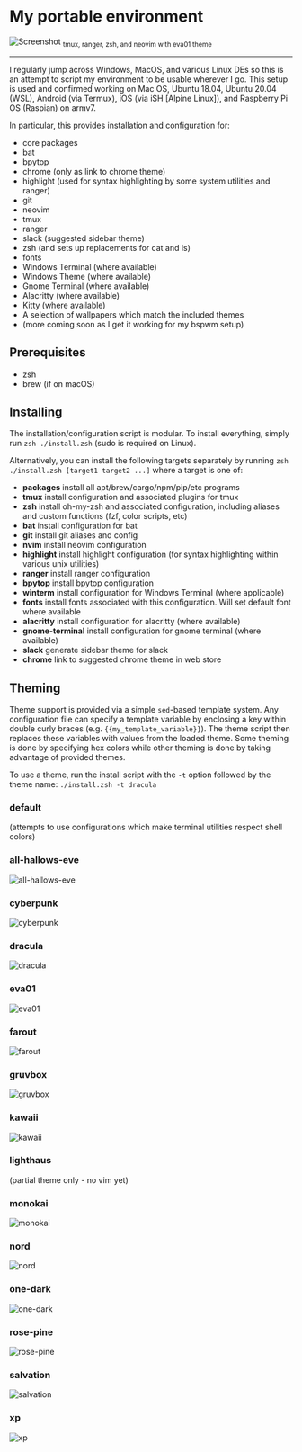 # My portable environment

<img src="./_res/eva01-theme.png" alt="Screenshot">
<sub>tmux, ranger, zsh, and neovim with eva01 theme</sub>

<hr>
I regularly jump across Windows, MacOS, and various Linux DEs so this is an attempt to script my environment to be usable wherever I go. This
setup is used and confirmed working on Mac OS, Ubuntu 18.04, Ubuntu 20.04 (WSL), Android (via Termux), iOS (via iSH [Alpine Linux]), and Raspberry Pi OS (Raspian) on armv7.

In particular, this provides installation and configuration for:

  * core packages
  * bat
  * bpytop
  * chrome (only as link to chrome theme)
  * highlight (used for syntax highlighting by some system utilities and ranger)
  * git
  * neovim
  * tmux
  * ranger
  * slack (suggested sidebar theme)
  * zsh (and sets up replacements for cat and ls)
  * fonts
  * Windows Terminal (where available)
  * Windows Theme (where available)
  * Gnome Terminal (where available)
  * Alacritty (where available)
  * Kitty (where available)
  * A selection of wallpapers which match the included themes
  * (more coming soon as I get it working for my bspwm setup)

## Prerequisites
  * zsh
  * brew (if on macOS)

## Installing
The installation/configuration script is modular. To install everything, simply run `zsh ./install.zsh` (sudo is required on Linux).

Alternatively, you can install the following targets separately by running `zsh ./install.zsh [target1 target2 ...]` where a target is one of:

  * **packages** install all apt/brew/cargo/npm/pip/etc programs
  * **tmux** install configuration and associated plugins for tmux
  * **zsh** install oh-my-zsh and associated configuration, including aliases and custom functions (fzf, color scripts, etc)
  * **bat** install configuration for bat
  * **git** install git aliases and config
  * **nvim** install neovim configuration
  * **highlight** install highlight configuration (for syntax highlighting within various unix utilities)
  * **ranger** install ranger configuration
  * **bpytop** install bpytop configuration
  * **winterm** install configuration for Windows Terminal (where applicable)
  * **fonts** install fonts associated with this configuration. Will set default font where available
  * **alacritty** install configuration for alacritty (where available)
  * **gnome-terminal** install configuration for gnome terminal (where available)
  * **slack** generate sidebar theme for slack
  * **chrome** link to suggested chrome theme in web store

## Theming
Theme support is provided via a simple `sed`-based template system. Any configuration file can specify a template variable by enclosing a key
within double curly braces (e.g. `{{my_template_variable}}`). The theme script then replaces these variables with values from the loaded theme.
Some theming is done by specifying hex colors while other theming is done by taking advantage of provided themes.


To use a theme, run the install script with the `-t` option followed by the theme name: `./install.zsh -t dracula`


### default
(attempts to use configurations which make terminal utilities respect shell colors)

### all-hallows-eve
<img src="./_res/all-hallows-eve-theme.png" alt="all-hallows-eve">

### cyberpunk
<img src="./_res/cyberpunk-theme.png" alt="cyberpunk">

### dracula
<img src="./_res/dracula-theme.png" alt="dracula">

### eva01
<img src="./_res/eva01-theme.png" alt="eva01">

### farout
<img src="./_res/farout-theme.png" alt="farout">

### gruvbox
<img src="./_res/gruvbox-theme.png" alt="gruvbox">

### kawaii
<img src="./_res/kawaii-theme.png" alt="kawaii">

### lighthaus
(partial theme only - no vim yet)

### monokai
<img src="./_res/monokai-theme.png" alt="monokai">

### nord
<img src="./_res/nord-theme.png" alt="nord">

### one-dark
<img src="./_res/one-dark-theme.png" alt="one-dark">

### rose-pine
<img src="./_res/rose-pine-theme.png" alt="rose-pine">

### salvation
<img src="./_res/salvation-theme.png" alt="salvation">

### xp
<img src="./_res/xp-theme.png" alt="xp">
